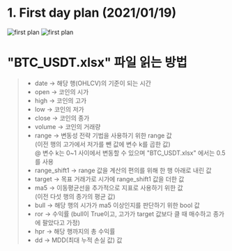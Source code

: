 # 1. First day plan (2021/01/19)

![first plan](img/img.png)
![first plan](img/flowchart)
# "BTC_USDT.xlsx" 파일 읽는 방법
> * date -> 해당 행(OHLCV)의 기준이 되는 시간
> * open -> 코인의 시가
> * high -> 코인의 고가
> * low -> 코인의 저가
> * close -> 코인의 종가
> * volume -> 코인의 거래량
> * range -> 변동성 전략 기법을 사용하기 위한 range 값   
(이전 행의 고가에서 저가를 뺀 값에 변수 k를 곱한 값)   
@ 변수 k는 0~1 사이에서 변동할 수 있으며 "BTC_USDT.xlsx" 에서는 0.5를 사용
> * range_shift1 -> range 값을 계산의 편의를 위해 한 행 아래로 내린 값
> * target -> 목표 거래가로 시가에 range_shift1 값을 더한 값
> * ma5 -> 이동평균선을 추가적으로 지표로 사용하기 위한 값   
(이전 다섯 행의 종가의 평균 값)
> * bull -> 해당 행의 시가가 ma5 이상인지를 판단하기 위한 bool 값
> * ror -> 수익률 (bull이 True이고, 고가가 target 값보다 클 때 매수하고 종가에 팔았다고 가정)
> * hpr -> 해당 행까지의 총 수익률
> * dd -> MDD(최대 누적 손실 값) 값
